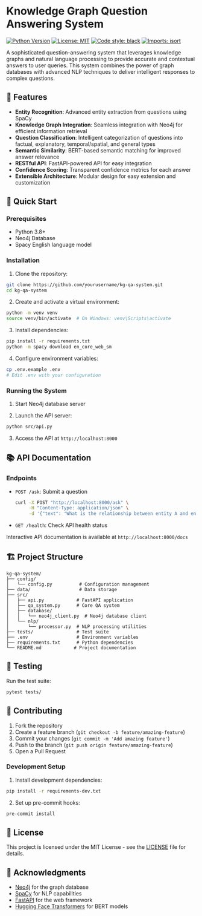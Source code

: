 # Knowledge Graph Question Answering System

[![Python Version](https://img.shields.io/badge/python-3.8%2B-blue.svg)](https://www.python.org/downloads/)
[![License: MIT](https://img.shields.io/badge/License-MIT-yellow.svg)](https://opensource.org/licenses/MIT)
[![Code style: black](https://img.shields.io/badge/code%20style-black-000000.svg)](https://github.com/psf/black)
[![Imports: isort](https://img.shields.io/badge/%20imports-isort-%231674b1?style=flat&labelColor=ef8336)](https://pycqa.github.io/isort/)

A sophisticated question-answering system that leverages knowledge graphs and natural language processing to provide accurate and contextual answers to user queries. This system combines the power of graph databases with advanced NLP techniques to deliver intelligent responses to complex questions.

## 🌟 Features

- **Entity Recognition**: Advanced entity extraction from questions using SpaCy
- **Knowledge Graph Integration**: Seamless integration with Neo4j for efficient information retrieval
- **Question Classification**: Intelligent categorization of questions into factual, explanatory, temporal/spatial, and general types
- **Semantic Similarity**: BERT-based semantic matching for improved answer relevance
- **RESTful API**: FastAPI-powered API for easy integration
- **Confidence Scoring**: Transparent confidence metrics for each answer
- **Extensible Architecture**: Modular design for easy extension and customization

## 🚀 Quick Start

### Prerequisites

- Python 3.8+
- Neo4j Database
- Spacy English language model

### Installation

1. Clone the repository:
```bash
git clone https://github.com/yourusername/kg-qa-system.git
cd kg-qa-system
```

2. Create and activate a virtual environment:
```bash
python -m venv venv
source venv/bin/activate  # On Windows: venv\Scripts\activate
```

3. Install dependencies:
```bash
pip install -r requirements.txt
python -m spacy download en_core_web_sm
```

4. Configure environment variables:
```bash
cp .env.example .env
# Edit .env with your configuration
```

### Running the System

1. Start Neo4j database server

2. Launch the API server:
```bash
python src/api.py
```

3. Access the API at `http://localhost:8000`

## 📚 API Documentation

### Endpoints

- `POST /ask`: Submit a question
  ```bash
  curl -X POST "http://localhost:8000/ask" \
       -H "Content-Type: application/json" \
       -d '{"text": "What is the relationship between entity A and entity B?"}'
  ```

- `GET /health`: Check API health status

Interactive API documentation is available at `http://localhost:8000/docs`

## 🏗️ Project Structure

```
kg-qa-system/
├── config/
│   └── config.py          # Configuration management
├── data/                  # Data storage
├── src/
│   ├── api.py            # FastAPI application
│   ├── qa_system.py      # Core QA system
│   ├── database/
│   │   └── neo4j_client.py  # Neo4j database client
│   └── nlp/
│       └── processor.py  # NLP processing utilities
├── tests/                # Test suite
├── .env                  # Environment variables
├── requirements.txt      # Python dependencies
└── README.md            # Project documentation
```

## 🧪 Testing

Run the test suite:
```bash
pytest tests/
```

## 🤝 Contributing

1. Fork the repository
2. Create a feature branch (`git checkout -b feature/amazing-feature`)
3. Commit your changes (`git commit -m 'Add amazing feature'`)
4. Push to the branch (`git push origin feature/amazing-feature`)
5. Open a Pull Request

### Development Setup

1. Install development dependencies:
```bash
pip install -r requirements-dev.txt
```

2. Set up pre-commit hooks:
```bash
pre-commit install
```

## 📝 License

This project is licensed under the MIT License - see the [LICENSE](LICENSE) file for details.

## 🙏 Acknowledgments

- [Neo4j](https://neo4j.com/) for the graph database
- [SpaCy](https://spacy.io/) for NLP capabilities
- [FastAPI](https://fastapi.tiangolo.com/) for the web framework
- [Hugging Face Transformers](https://huggingface.co/transformers/) for BERT models 